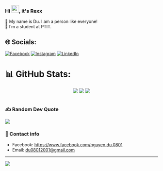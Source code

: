 ### Hi <img src="https://media.giphy.com/media/hvRJCLFzcasrR4ia7z/giphy.gif" width="25px">, it's Rexx 
🔭 My name is Du. I am a person like everyone!<br>
🤝 I’m a student at PTIT.


## 🌐 Socials:
[![Facebook](https://img.shields.io/badge/Facebook-%231877F2.svg?logo=Facebook&logoColor=white)](https://facebook.com/https://www.facebook.com/nguyen.du.0801) [![Instagram](https://img.shields.io/badge/Instagram-%23E4405F.svg?logo=Instagram&logoColor=white)](https://instagram.com/https://www.instagram.com/nhd__81/) [![LinkedIn](https://img.shields.io/badge/LinkedIn-%230077B5.svg?logo=linkedin&logoColor=white)](https://linkedin.com/in/https://www.linkedin.com/in/nguyen-du-7a0490259/) 
# 📊 GitHub Stats:
<table>
<tr>
  <center>
    <img src="https://github-readme-stats.vercel.app/api?username=Rexx0801&theme=radical&hide_border=false&include_all_commits=true&count_private=false" />
    <img src="https://github-readme-streak-stats.herokuapp.com/?user=Rexx0801&theme=radical&hide_border=false" />
    <img src="https://github-readme-stats.vercel.app/api/top-langs/?username=Rexx0801&theme=radical&hide_border=false&include_all_commits=true&count_private=false&layout=compact" />
  </center>
</tr>
<table>


### ✍️ Random Dev Quote
![](https://quotes-github-readme.vercel.app/api?type=horizontal&theme=radical)

### 💬 Contact info 
- Facebook: https://www.facebook.com/nguyen.du.0801
- Email: du08012001@gmail.com
---
[![](https://visitcount.itsvg.in/api?id=Rexx0801&icon=2&color=0)](https://visitcount.itsvg.in)

